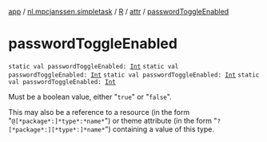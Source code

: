 [app](../../../index.md) / [nl.mpcjanssen.simpletask](../../index.md) / [R](../index.md) / [attr](index.md) / [passwordToggleEnabled](.)

# passwordToggleEnabled

`static val passwordToggleEnabled: `[`Int`](https://kotlinlang.org/api/latest/jvm/stdlib/kotlin/-int/index.html)
`static val passwordToggleEnabled: `[`Int`](https://kotlinlang.org/api/latest/jvm/stdlib/kotlin/-int/index.html)
`static val passwordToggleEnabled: `[`Int`](https://kotlinlang.org/api/latest/jvm/stdlib/kotlin/-int/index.html)
`static val passwordToggleEnabled: `[`Int`](https://kotlinlang.org/api/latest/jvm/stdlib/kotlin/-int/index.html)

Must be a boolean value, either "`true`" or "`false`".

This may also be a reference to a resource (in the form "`@[*package*:]*type*:*name*`") or theme attribute (in the form "`?[*package*:][*type*:]*name*`") containing a value of this type.

